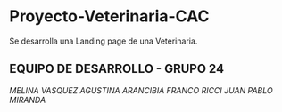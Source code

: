 # Proyecto-Veterinaria-CAC
Se desarrolla una Landing page de una Veterinaria.

## EQUIPO DE DESARROLLO - GRUPO 24

*MELINA VASQUEZ*
*AGUSTINA ARANCIBIA*
*FRANCO RICCI*
*JUAN PABLO MIRANDA*

